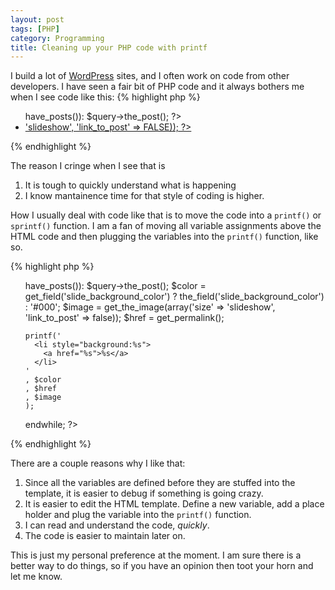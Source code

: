 ```yaml
---
layout: post
tags: [PHP]
category: Programming
title: Cleaning up your PHP code with printf
---
```


I build a lot of [WordPress](http://wordpress.org/) sites, and I often work on code from other developers. I have seen a fair bit of PHP code and it always bothers me when I see code like this:
{% highlight php %}
<ul class="slides">
  <?php while($query->have_posts()): $query->the_post(); ?>
    <li style="background:<?php if(get_field('slide_background_color')): the_field('slide_background_color'); else: echo '#000'; endif; ?>">
      <a href="<?php the_permalink() ?>"> <?php get_the_image(array('size' => 'slideshow', 'link_to_post' => FALSE)); ?> </a>
    </li>
  <?php endwhile; ?>
</ul>
{% endhighlight %}

The reason I cringe when I see that is 
1. It is tough to quickly understand what is happening
1. I know mantainence time for that style of coding is higher.

How I usually deal with code like that is to move the code into a ```printf()``` or ```sprintf()``` function. I am a fan of moving all variable assignments above the HTML code and then plugging the variables into the ```printf()``` function, like so.

{% highlight php %}
<ul class="slides">
  <?php while($query->have_posts()): $query->the_post(); 
    $color = get_field('slide_background_color') ? the_field('slide_background_color') : '#000';
    $image = get_the_image(array('size' => 'slideshow', 'link_to_post' => false)); 
    $href  = get_permalink();

    printf('
      <li style="background:%s">
        <a href="%s">%s</a>
      </li>
    '
    , $color
    , $href
    , $image
    );

  endwhile; 
  ?>
</ul>
{% endhighlight %}

There are a couple reasons why I like that:
1. Since all the variables are defined before they are stuffed into the template, it is easier to debug if something is going crazy.
1. It is easier to edit the HTML template. Define a new variable, add a place holder and plug the variable into the ```printf()``` function.
1. I can read and understand the code, *quickly*.
1. The code is easier to maintain later on. 

This is just my personal preference at the moment. I am sure there is a better way to do things, so if you have an opinion then toot your horn and let me know.
